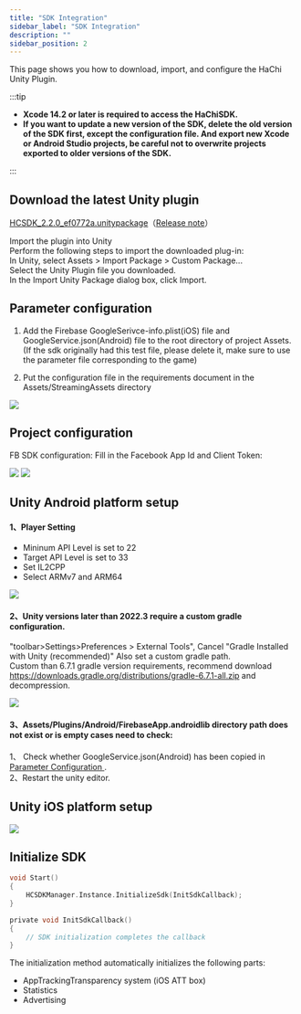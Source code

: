```yaml
---
title: "SDK Integration"
sidebar_label: "SDK Integration"
description: ""
sidebar_position: 2
---
```

This page shows you how to download, import, and configure the HaChi Unity Plugin.

:::tip

 - **Xcode 14.2 or later is required to access the HaChiSDK.**       
 - **If you want to update a new version of the SDK, delete the old version of the SDK first, except the configuration file. And export new Xcode or Android Studio projects, be careful not to overwrite projects exported to older versions of the SDK.**   

:::


## Download the latest Unity plugin<br/>
[HCSDK_2.2.0_ef0772a.unitypackage](https://touka-artifacts.oss-cn-beijing.aliyuncs.com/TKG%20%E5%8F%91%E8%A1%8C%E6%8A%80%E6%9C%AF/Hachi%20SDK/Unity/2.2.0/HCSDK_2.2.0_ef0772a.unitypackage)（[Release note](/versions)）
<a id='click'>    </a>

Import the plugin into Unity<br/>
Perform the following steps to import the downloaded plug-in:<br/>
In Unity, select Assets > Import Package > Custom Package...<br/>
Select the Unity Plugin file you downloaded.<br/>
In the Import Unity Package dialog box, click Import.<br/>

## Parameter configuration
1. Add the Firebase GoogleSerivce-info.plist(iOS) file and GoogleService.json(Android) file to the root directory of project Assets. (If the sdk originally had this test file, please delete it, make sure to use the parameter file corresponding to the game) <br/>

2. Put the configuration file in the requirements document in the Assets/StreamingAssets directory

![](/img/HCSDK/image14.png)

## Project configuration 

FB SDK configuration: Fill in the Facebook App Id and Client Token: <br/>

![](/img/HCSDK/image15.png)
![](/img/HCSDK/image16.png)  

## Unity Android platform setup
#### 1、Player Setting
- Mininum API Level is set to 22
- Target API Level is set to 33
- Set IL2CPP
- Select ARMv7 and ARM64

![](/img/HCSDK/image04.png)  

#### 2、Unity versions later than 2022.3 require a custom gradle configuration.
"toolbar>Settings>Preferences > External Tools", Cancel "Gradle Installed with Unity (recommended)" Also set a custom gradle path.<br/>
Custom than 6.7.1 gradle version requirements, recommend download  https://downloads.gradle.org/distributions/gradle-6.7.1-all.zip  and decompression.

![](/img/HCSDK/image05.png)  

#### 3、Assets/Plugins/Android/FirebaseApp.androidlib directory path does not exist or is empty cases need to check:
1、 Check whether GoogleService.json(Android) has been copied in [Parameter Configuration ](#click).<br/>
2、Restart the unity editor.

## Unity iOS platform setup

![](/img/HCSDK/image06.png)  

## Initialize SDK
```c
void Start()
{
    HCSDKManager.Instance.InitializeSdk(InitSdkCallback);
}

private void InitSdkCallback()
{
    // SDK initialization completes the callback
}
```
The initialization method automatically initializes the following parts:

* AppTrackingTransparency system (iOS ATT box)
* Statistics
* Advertising
